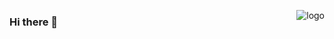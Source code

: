 <p>
    <img src="https://github-readme-stats.vercel.app/api?username=General-night&show_icons=true" alt="logo" align="right" style="margin-bottom: 20px">
</p>

### Hi there 👋

<!--
**General-night/General-night** is a ✨ _special_ ✨ repository because its `README.md` (this file) appears on your GitHub profile.

Here are some ideas to get you started:

- 🔭 I’m currently working on ...
- 🌱 I’m currently learning ...
- 👯 I’m looking to collaborate on ...
- 🤔 I’m looking for help with ...
- 💬 Ask me about ...
- 📫 How to reach me: ...
- 😄 Pronouns: ...
- ⚡ Fun fact: ...
-->
